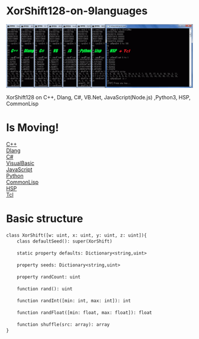 # XorShift128-on-9languages

![AllConcole!!!!!](https://github.com/yosgspec/XorShift128-on-8languages/blob/master/XorShiftTest.PNG)
  
  
XorShift128 on C++, Dlang, C#, VB.Net, JavaScript(Node.js) ,Python3, HSP, CommonLisp
# Is Moving!
[C++](http://rextester.com/EYPFX86053)  
[Dlang](http://rextester.com/QIFR22984)  
[C#](https://dotnetfiddle.net/mlhumR)  
[VisualBasic](https://dotnetfiddle.net/ZLrOaR)  
[JavaScript](https://paiza.io/projects/_K5qiZpBb-0l2C-oghF0Rw)  
[Python](http://rextester.com/FQDO96576)  
[CommonLisp](http://rextester.com/TRDUW96330)  
[HSP](http://hsproom.me/program/view/?p=206)  
[Tcl](http://rextester.com/ZOQO67356)

# Basic structure

    class XorShift([w: uint, x: uint, y: uint, z: uint]){
        class defaultSeed(): super(XorShift)
        
        static property defaults: Dictionary<string,uint>
        
        property seeds: Dictionary<string,uint>
        
        property randCount: uint
        
        function rand(): uint
        
        function randInt([min: int, max: int]): int
        
        function randFloat([min: float, max: float]): float
        
        function shuffle(src: array): array
    }
